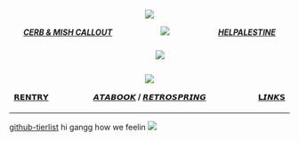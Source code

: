 
<h5 align="center">

  <img src="https://files.catbox.moe/ha4ztq.png"/>

  
[CERB & MISH CALLOUT](https://docs.google.com/document/d/1z4ZlR_uJhfT6QAgw-iDPfitZJCogg3m4H8ldjWhYBFU/edit?usp=sharing) ㅤㅤ ㅤㅤ ㅤㅤ![](https://komarev.com/ghpvc/?username=ovrpheus&color=161CCA&label=ㅤ✦ㅤ) ㅤㅤ ㅤㅤ ㅤㅤ[HELPALESTINE](https://arab.org/click-to-help/palestine/)



<h5 align="center">
ㅤㅤㅤ<img src="https://i.imgur.com/Dzx9fn6.png"/>
</h5>  
<h4 align="center">

<img src="https://files.catbox.moe/by9ckc.png"/>

[𝗥𝗘𝗡𝗧𝗥𝗬](https://rentry.co/orph)ㅤㅤㅤㅤ ㅤㅤ[𝘼𝙏𝘼𝘽𝙊𝙊𝙆](https://ovrpheus.atabook.org/) / [𝙍𝙀𝙏𝙍𝙊𝙎𝙋𝙍𝙄𝙉𝙂](https://retrospring.net/@Ovrpheus)ㅤㅤㅤㅤ ㅤㅤㅤ[𝗟𝙄𝙉𝙆𝗦](https://rentry.co/ovrpheus)
</h4> 

***

[github-tierlist](https://rentry.co/github-tierlist) hi gangg how we feelin
<img src="https://i.imgur.com/bW8GCzE.jpeg"/> 






